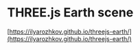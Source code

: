 # THREE.js Earth scene
[https://ilyarozhkov.github.io/threejs-earth/](https://ilyarozhkov.github.io/threejs-earth/)
